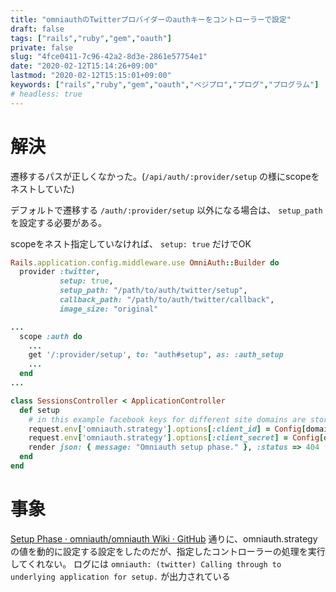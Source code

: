 ```yaml
---
title: "omniauthのTwitterプロバイダーのauthキーをコントローラーで設定"
draft: false
tags: ["rails","ruby","gem","oauth"]
private: false
slug: "4fce0411-7c96-42a2-8d3e-2861e57754e1"
date: "2020-02-12T15:14:26+09:00"
lastmod: "2020-02-12T15:15:01+09:00"
keywords: ["rails","ruby","gem","oauth","ベジプロ","プログ","プログラム"]
# headless: true
---
```


# 解決
遷移するパスが正しくなかった。(`/api/auth/:provider/setup` の様にscopeをネストしていた)

デフォルトで遷移する `/auth/:provider/setup` 以外になる場合は、 `setup_path` を設定する必要がある。

scopeをネスト指定していなければ、 `setup: true` だけでOK

```rb:config/initializers/omniauth.rb
Rails.application.config.middleware.use OmniAuth::Builder do
  provider :twitter,
           setup: true,
           setup_path: "/path/to/auth/twitter/setup",
           callback_path: "/path/to/auth/twitter/callback",
           image_size: "original"
```

```rb:config/routes.rb
...
  scope :auth do
    ...
    get '/:provider/setup', to: "auth#setup", as: :auth_setup
    ...
  end
...
```

```rb:app/controllers/session_controller.rb
class SessionsController < ApplicationController
  def setup
    # in this example facebook keys for different site domains are stored in Config   
    request.env['omniauth.strategy'].options[:client_id] = Config[domain]['appKey']
    request.env['omniauth.strategy'].options[:client_secret] = Config[domain]['appSecret']
    render json: { message: "Omniauth setup phase." }, :status => 404
  end
end
```

# 事象
[Setup Phase · omniauth/omniauth Wiki · GitHub](https://github.com/omniauth/omniauth/wiki/Setup-Phase) 通りに、omniauth.strategyの値を動的に設定する設定をしたのだが、指定したコントローラーの処理を実行してくれない。
ログには `omniauth: (twitter) Calling through to underlying application for setup.` が出力されている
